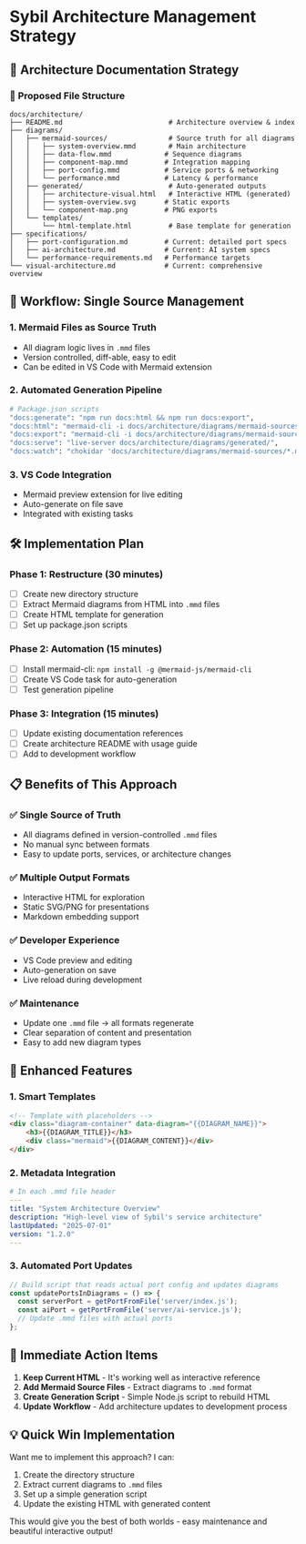 # Sybil Architecture Management Strategy

## 🎯 **Architecture Documentation Strategy**

### 📁 **Proposed File Structure**
```
docs/architecture/
├── README.md                          # Architecture overview & index
├── diagrams/
│   ├── mermaid-sources/               # Source truth for all diagrams
│   │   ├── system-overview.mmd        # Main architecture
│   │   ├── data-flow.mmd             # Sequence diagrams
│   │   ├── component-map.mmd         # Integration mapping
│   │   ├── port-config.mmd           # Service ports & networking
│   │   └── performance.mmd           # Latency & performance
│   ├── generated/                     # Auto-generated outputs
│   │   ├── architecture-visual.html   # Interactive HTML (generated)
│   │   ├── system-overview.svg       # Static exports
│   │   └── component-map.png         # PNG exports
│   └── templates/
│       └── html-template.html         # Base template for generation
├── specifications/
│   ├── port-configuration.md         # Current: detailed port specs
│   ├── ai-architecture.md            # Current: AI system specs
│   └── performance-requirements.md   # Performance targets
└── visual-architecture.md            # Current: comprehensive overview
```

## 🔄 **Workflow: Single Source Management**

### 1. **Mermaid Files as Source Truth**
- All diagram logic lives in `.mmd` files
- Version controlled, diff-able, easy to edit
- Can be edited in VS Code with Mermaid extension

### 2. **Automated Generation Pipeline**
```bash
# Package.json scripts
"docs:generate": "npm run docs:html && npm run docs:export",
"docs:html": "mermaid-cli -i docs/architecture/diagrams/mermaid-sources/ -o docs/architecture/diagrams/generated/",
"docs:export": "mermaid-cli -i docs/architecture/diagrams/mermaid-sources/ -o docs/architecture/diagrams/generated/ -f svg,png",
"docs:serve": "live-server docs/architecture/diagrams/generated/",
"docs:watch": "chokidar 'docs/architecture/diagrams/mermaid-sources/*.mmd' -c 'npm run docs:generate'"
```

### 3. **VS Code Integration**
- Mermaid preview extension for live editing
- Auto-generate on file save
- Integrated with existing tasks

## 🛠️ **Implementation Plan**

### Phase 1: Restructure (30 minutes)
- [ ] Create new directory structure
- [ ] Extract Mermaid diagrams from HTML into `.mmd` files
- [ ] Create HTML template for generation
- [ ] Set up package.json scripts

### Phase 2: Automation (15 minutes)
- [ ] Install mermaid-cli: `npm install -g @mermaid-js/mermaid-cli`
- [ ] Create VS Code task for auto-generation
- [ ] Test generation pipeline

### Phase 3: Integration (15 minutes)
- [ ] Update existing documentation references
- [ ] Create architecture README with usage guide
- [ ] Add to development workflow

## 📋 **Benefits of This Approach**

### ✅ **Single Source of Truth**
- All diagrams defined in version-controlled `.mmd` files
- No manual sync between formats
- Easy to update ports, services, or architecture changes

### ✅ **Multiple Output Formats**
- Interactive HTML for exploration
- Static SVG/PNG for presentations
- Markdown embedding support

### ✅ **Developer Experience**
- VS Code preview and editing
- Auto-generation on save
- Live reload during development

### ✅ **Maintenance**
- Update one `.mmd` file → all formats regenerate
- Clear separation of content and presentation
- Easy to add new diagram types

## 🎨 **Enhanced Features**

### 1. **Smart Templates**
```html
<!-- Template with placeholders -->
<div class="diagram-container" data-diagram="{{DIAGRAM_NAME}}">
    <h3>{{DIAGRAM_TITLE}}</h3>
    <div class="mermaid">{{DIAGRAM_CONTENT}}</div>
</div>
```

### 2. **Metadata Integration**
```yaml
# In each .mmd file header
---
title: "System Architecture Overview"
description: "High-level view of Sybil's service architecture"
lastUpdated: "2025-07-01"
version: "1.2.0"
---
```

### 3. **Automated Port Updates**
```javascript
// Build script that reads actual port config and updates diagrams
const updatePortsInDiagrams = () => {
  const serverPort = getPortFromFile('server/index.js');
  const aiPort = getPortFromFile('server/ai-service.js');
  // Update .mmd files with actual ports
};
```

## 🚀 **Immediate Action Items**

1. **Keep Current HTML** - It's working well as interactive reference
2. **Add Mermaid Source Files** - Extract diagrams to `.mmd` format
3. **Create Generation Script** - Simple Node.js script to rebuild HTML
4. **Update Workflow** - Add architecture updates to development process

## 💡 **Quick Win Implementation**

Want me to implement this approach? I can:
1. Create the directory structure
2. Extract current diagrams to `.mmd` files  
3. Set up a simple generation script
4. Update the existing HTML with generated content

This would give you the best of both worlds - easy maintenance and beautiful interactive output!

